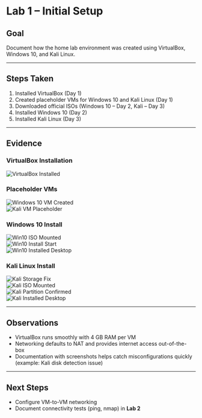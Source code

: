 # Lab 1 – Initial Setup

## Goal
Document how the home lab environment was created using VirtualBox, Windows 10, and Kali Linux.

---

## Steps Taken
1. Installed VirtualBox (Day 1)  
2. Created placeholder VMs for Windows 10 and Kali Linux (Day 1)  
3. Downloaded official ISOs (Windows 10 – Day 2, Kali – Day 3)  
4. Installed Windows 10 (Day 2)  
5. Installed Kali Linux (Day 3)  

---

## Evidence

### VirtualBox Installation
![VirtualBox Installed](../Screenshots/VirtualBox_7.2_Installed_2025-09-08.png)  

### Placeholder VMs
![Windows 10 VM Created](../Screenshots/Windows10_VM_Created_2025-09-08.png)  
![Kali VM Placeholder](../Screenshots/Placeholder_VMs_2025-09-08.png)  

### Windows 10 Install
![Win10 ISO Mounted](../Screenshots/Win10_VM_ISO_Mounted_2025-09-09.png)  
![Win10 Install Start](../Screenshots/Win10_Install_Start_2025-09-09.png)  
![Win10 Installed Desktop](../Screenshots/Win10_Installed_Desktop_2025-09-09.png)  

### Kali Linux Install
![Kali Storage Fix](../Screenshots/Kali_VM_Storage_Fix_2025-09-10.png)  
![Kali ISO Mounted](../Screenshots/Kali_VM_ISO_Mounted_2025-09-10.png)  
![Kali Partition Confirmed](../Screenshots/Kali_Install_Partition_2025-09-10.png)  
![Kali Installed Desktop](../Screenshots/Kali_Installed_Desktop_2025-09-10.png)  

---

## Observations
- VirtualBox runs smoothly with 4 GB RAM per VM  
- Networking defaults to NAT and provides internet access out-of-the-box  
- Documentation with screenshots helps catch misconfigurations quickly (example: Kali disk detection issue)  

---

## Next Steps
- Configure VM-to-VM networking  
- Document connectivity tests (ping, nmap) in **Lab 2**
